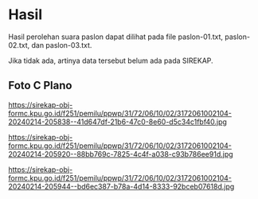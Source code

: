 # Hasil

Hasil perolehan suara paslon dapat dilihat pada file paslon-01.txt, paslon-02.txt, dan paslon-03.txt.

Jika tidak ada, artinya data tersebut belum ada pada SIREKAP.

## Foto C Plano

https://sirekap-obj-formc.kpu.go.id/f251/pemilu/ppwp/31/72/06/10/02/3172061002104-20240214-205838--41d647df-21b6-47c0-8e60-d5c34c1fbf40.jpg

https://sirekap-obj-formc.kpu.go.id/f251/pemilu/ppwp/31/72/06/10/02/3172061002104-20240214-205920--88bb769c-7825-4c4f-a038-c93b786ee91d.jpg

https://sirekap-obj-formc.kpu.go.id/f251/pemilu/ppwp/31/72/06/10/02/3172061002104-20240214-205944--bd6ec387-b78a-4d14-8333-92bceb07618d.jpg
